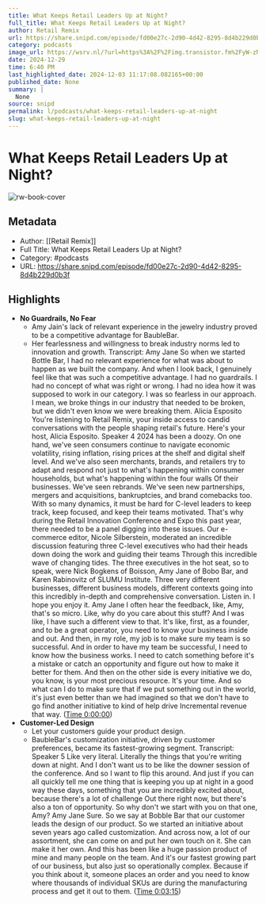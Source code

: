 ```yaml
---
title: What Keeps Retail Leaders Up at Night?
full_title: What Keeps Retail Leaders Up at Night?
author: Retail Remix
url: https://share.snipd.com/episode/fd00e27c-2d90-4d42-8295-8d4b229d0b3f
category: podcasts
image_url: https://wsrv.nl/?url=https%3A%2F%2Fimg.transistor.fm%2FyW-zNKINY6si4VbF0IG3GaPFPcvPsnOiQcfnrDkyb2U%2Frs%3Afill%3A3000%3A3000%3A1%2Fq%3A60%2FaHR0cHM6Ly9pbWct%2FdXBsb2FkLXByb2R1%2FY3Rpb24udHJhbnNp%2Fc3Rvci5mbS9zaG93%2FLzc2MzYvMTU4MTM3%2FNzc3MC1hcnR3b3Jr%2FLmpwZw.jpg&w=100&h=100
date: 2024-12-29
time: 6:40 PM
last_highlighted_date: 2024-12-03 11:17:08.082165+00:00
published_date: None
summary: |
  None
source: snipd
permalink: l/podcasts/what-keeps-retail-leaders-up-at-night
slug: what-keeps-retail-leaders-up-at-night
---
```

# What Keeps Retail Leaders Up at Night?

![rw-book-cover](https://wsrv.nl/?url=https%3A%2F%2Fimg.transistor.fm%2FyW-zNKINY6si4VbF0IG3GaPFPcvPsnOiQcfnrDkyb2U%2Frs%3Afill%3A3000%3A3000%3A1%2Fq%3A60%2FaHR0cHM6Ly9pbWct%2FdXBsb2FkLXByb2R1%2FY3Rpb24udHJhbnNp%2Fc3Rvci5mbS9zaG93%2FLzc2MzYvMTU4MTM3%2FNzc3MC1hcnR3b3Jr%2FLmpwZw.jpg&w=100&h=100)

## Metadata
- Author: [[Retail Remix]]
- Full Title: What Keeps Retail Leaders Up at Night?
- Category: #podcasts
- URL: https://share.snipd.com/episode/fd00e27c-2d90-4d42-8295-8d4b229d0b3f

## Highlights
- **No Guardrails, No Fear**
  - Amy Jain's lack of relevant experience in the jewelry industry proved to be a competitive advantage for BaubleBar. 
  - Her fearlessness and willingness to break industry norms led to innovation and growth.
  Transcript:
  Amy Jane
  So when we started Bottle Bar, I had no relevant experience for what was about to happen as we built the company. And when I look back, I genuinely feel like that was such a competitive advantage. I had no guardrails. I had no concept of what was right or wrong. I had no idea how it was supposed to work in our category. I was so fearless in our approach. I mean, we broke things in our industry that needed to be broken, but we didn't even know we were breaking them.
  Alicia Esposito
  You're listening to Retail Remix, your inside access to candid conversations with the people shaping retail's future. Here's your host, Alicia Esposito.
  Speaker 4
  2024 has been a doozy. On one hand, we've seen consumers continue to navigate economic volatility, rising inflation, rising prices at the shelf and digital shelf level. And we've also seen merchants, brands, and retailers try to adapt and respond not just to what's happening within consumer households, but what's happening within the four walls Of their businesses. We've seen rebrands. We've seen new partnerships, mergers and acquisitions, bankruptcies, and brand comebacks too. With so many dynamics, it must be hard for C-level leaders to keep track, keep focused, and keep their teams motivated. That's why during the Retail Innovation Conference and Expo this past year, there needed to be a panel digging into these issues. Our e-commerce editor, Nicole Silberstein, moderated an incredible discussion featuring three C-level executives who had their heads down doing the work and guiding their teams Through this incredible wave of changing tides. The three executives in the hot seat, so to speak, were Nick Bogkens of Boisson, Amy Jane of Bobo Bar, and Karen Rabinovitz of SLUMU Institute. Three very different businesses, different business models, different contexts going into this incredibly in-depth and comprehensive conversation. Listen in. I hope you enjoy it.
  Amy Jane
  I often hear the feedback, like, Amy, that's so micro. Like, why do you care about this stuff? And I was like, I have such a different view to that. It's like, first, as a founder, and to be a great operator, you need to know your business inside and out. And then, in my role, my job is to make sure my team is so successful. And in order to have my team be successful, I need to know how the business works. I need to catch something before it's a mistake or catch an opportunity and figure out how to make it better for them. And then on the other side is every initiative we do, you know, is your most precious resource. It's your time. And so what can I do to make sure that if we put something out in the world, it's just even better than we had imagined so that we don't have to go find another initiative to kind of help drive Incremental revenue that way. ([Time 0:00:00](https://share.snipd.com/snip/ae51b452-41ba-4a0c-bb22-2e4548e37967))
- **Customer-Led Design**
  - Let your customers guide your product design. 
  - BaubleBar's customization initiative, driven by customer preferences, became its fastest-growing segment.
  Transcript:
  Speaker 5
  Like very literal. Literally the things that you're writing down at night. And I don't want us to be like the downer session of the conference. And so I want to flip this around. And just if you can all quickly tell me one thing that is keeping you up at night in a good way these days, something that you are incredibly excited about, because there's a lot of challenge Out there right now, but there's also a ton of opportunity. So why don't we start with you on that one, Amy?
  Amy Jane
  Sure. So we say at Bobble Bar that our customer leads the design of our product. So we started an initiative about seven years ago called customization. And across now, a lot of our assortment, she can come on and put her own touch on it. She can make it her own. And this has been like a huge passion product of mine and many people on the team. And it's our fastest growing part of our business, but also just so operationally complex. Because if you think about it, someone places an order and you need to know where thousands of individual SKUs are during the manufacturing process and get it out to them. ([Time 0:03:15](https://share.snipd.com/snip/e50e1d33-99e9-4469-9736-5b8089021e69))


